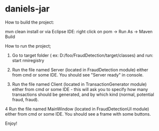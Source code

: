 # daniels-jar

How to build the project:

mvn clean install
or 
via Eclipse IDE: right click on pom -> Run As -> Maven Build



How to run the project;

1. Go to target folder ( ex: D:/foo/FraudDetection/target/classes) and run:
start rmiregistry

2. Run the file named Server (located in FraudDetection module) either from cmd or some IDE. You should see "Server ready" in console.

3. Run the file named Client (located in TransactionGenerator module) either from cmd or some IDE - this will ask you to specify how many 
transactions should be generated, and by which kind (normal, potential fraud, fraud).

4 Run the file named MainWindow (located in FraudDetectionUI module) either from cmd or some IDE. You should see a frame with some buttons.

Enjoy!
